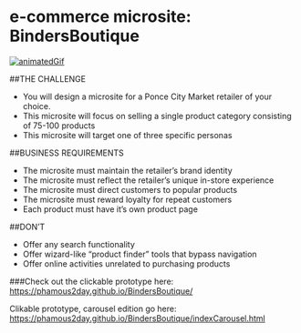 # e-commerce microsite: BindersBoutique
[![animatedGif](images/BB.gif)](https://vimeo.com/196677660 "See my microsite about pens in action!")

##THE CHALLENGE
* You will design a microsite for a Ponce City Market retailer of your choice. 
* This microsite will focus on selling a single product category consisting of 75-100 products 
* This microsite will target one of three specific personas

##BUSINESS REQUIREMENTS
* The microsite must maintain the retailer’s brand identity 
* The microsite must reflect the retailer’s unique in-store experience
* The microsite must direct customers to popular products 
* The microsite must reward loyalty for repeat customers
* Each product must have it’s own product page

##DON’T
* Offer any search functionality
* Offer wizard-like “product finder” tools that bypass navigation
* Offer online activities unrelated to purchasing products

###Check out the clickable prototype here:
https://phamous2day.github.io/BindersBoutique/

Clikable prototype, carousel edition go here: https://phamous2day.github.io/BindersBoutique/indexCarousel.html
